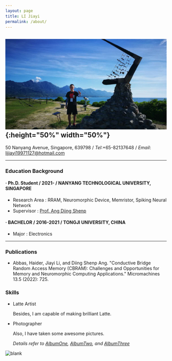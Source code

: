 ```yaml
---
layout: page
title: LI Jiayi
permalink: /about/
---
```


## ![jiayi_pic](/assets/img/jiayi_pic.jpg){:height="50%" width="50%"}

50 Nanyang Avenue, Singapore, 639798 / *Tel*:+65-82137648 / *Email*: <lijiayi19971127@hotmail.com>

---

<!-- ![Education_Background](/static/posts/About_Edu_BG.svg) -->

### Education Background

####    · Ph.D. Student / 2021- / NANYANG TECHNOLOGICAL UNIVERSITY, SINGAPORE

- Research Area : RRAM, Neuromorphic Device, Memristor, Spiking Neural Network
- Supervisor    : [Prof. Ang Diing Shenp](https://ndl-ntu.github.io/)

####    · BACHELOR / 2016-2021 / TONGJI UNIVERSITY, CHINA

- Major  : Electronics


<!-- - Minor  : German
- GPA    : 87/100 -->

<!-- ####    · LANGUAGE PROFICIENCY

- TOEFL  : 102 [2020.8]
- German : B2 -->

---

### Publications

- Abbas, Haider, Jiayi Li, and Diing Shenp Ang. "Conductive Bridge Random Access Memory (CBRAM): Challenges and Opportunities for Memory and Neuromorphic Computing Applications." Micromachines 13.5 (2022): 725.

<!-- ![Achievements](/static/posts/About_Achievements.svg)

#### SCHOLARSHIP

- 2nd Prize of Tongji Scholarship of Excellence [2018.10]
- Honor as Excellent Exchange Student of Tongji University [2019.7]

#### FUNDING

- Mapping Robot Based on Visual SLAM, leading researcher, National University Student Innovation and Entrepreneurship Training Program [2018.4 - 2019.4]

#### HONOR&PRIZE

- 2nd Prize for National College Smart Car Competition (East China) [2019.7]
- 2nd Prize for National College Integrated Circuits Design Competition (East China) [2019.7]
- 1st Honor for National University Student Innovation and Entrepreneurship Training Program in Tongji University [2019.12]
- 2nd Prize for National College Integrated Circuits Design Competition (National) [2020.8]
- 2nd Prize for “Xiaoqingbei” Circuit Design Competition in Tongji University [2018.5]

*Details refer to [projects](https://shieldjy.github.io/projects/)*

---
![Lab](/static/posts/About_Labex.svg)

#### Organic Ferroelectric Material Lab

- Supervisor: Prof. Jun, Li, Prof. Ouyang, Wei
- Research Area: Organic Ferroelectric materials, mainly P(VDF-TrFE).
- Publications:[Done little work but not listed as a contributor] Wu, Qiang, et al. "A feasible heterostructure of P (VDF-TrFE)/semiconductor for a stable multi-state memory." Organic Electronics 77 (2020): 105491.

#### Tongji Smart Car Lab

- Supervisor: Dr. Zhiming, Zhang
- Research Area: Circuit Design
- Publications:[Not yet Published] Li, Weibo, et al. "Computer based automatic measure experiment of integrated operational amplifier comprehensive parameters"

--- -->

<!-- ![Skills](/static/posts/About_Skills.svg) -->

<!-- * EMBEDDED SYSTEM DEVELOPMENT

  - Fluent in C programming for embedded systems, including STM32F1/4 and NXP K60 series.

* ANALOG & DIGITAL (Integrated) CIRCUIT DESIGN

  - Fluent in simulation with NI Mutisim14
  - Fluent in circuit layout design with DXP Altium Designer
  - Fluent in FPGA development with VIVADO
  - Simulation with ModelSim -->

### Skills

* Latte Artist

    Besides, I am capable of making brilliant Latte.

* Photographer

    Also, I have taken some awesome pictures.

    *Details refer to [AlbumOne](https://shieldjy.github.io/nonsense/photo_album_1.html), [AlbumTwo](https://shieldjy.github.io/nonsense/photo_album_2.html), and [AlbumThree](https://shieldjy.github.io/nonsense/photo_album_3.html)*

![blank](/assets/img/placeholder.png)

